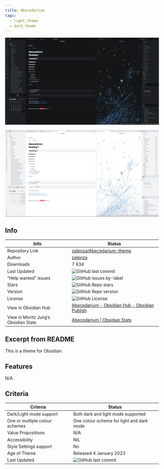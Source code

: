 ```yaml
---
title: Abecedarium
tags:
  - light_theme
  - dark_theme
---
```


![Abecedarium Dark Theme Screenshot](https://raw.githubusercontent.com/zalenza/Abecedarium-theme/refs/heads/main/abecedarium_dark.png)

![Abecedarium Light Theme Screenshot](https://raw.githubusercontent.com/zalenza/Abecedarium-theme/refs/heads/main/abecedarium_light.png)

## Info

|Info|Status|
|---|---|
|Repository Link|[zalenza/Abecedarium-theme](https://github.com/zalenza/Abecedarium-theme)|
|Author|[zalenza](https://github.com/zalenza/)|
|Downloads|7 634|
|Last Updated|![GitHub last commit](https://img.shields.io/github/last-commit/zalenza/Abecedarium-theme?color=573E7A&amp;label=last%20update&amp;logo=github&amp;style=for-the-badge)|
|“Help wanted” issues|![GitHub issues by-label](https://img.shields.io/github/issues/zalenza/Abecedarium-theme/help%20wanted?color=573E7A&amp;logo=github&amp;style=for-the-badge)|
|Stars|![GitHub Repo stars](https://img.shields.io/github/stars/zalenza/Abecedarium-theme?color=573E7A&amp;logo=github&amp;style=for-the-badge)|
|Version|![GitHub Repo version](https://img.shields.io/github/v/release/zalenza/Abecedarium-theme?color=573E7A&amp;logo=github&amp;style=for-the-badge&sort=semver)|
|License|![GitHub License](https://img.shields.io/github/license/zalenza/Abecedarium-theme?style=for-the-badge)|
|View in Obsidian Hub|[Abecedarium \- Obsidian Hub \- Obsidian Publish](https://publish.obsidian.md/hub/02+-+Community+Expansions/02.05+All+Community+Expansions/Themes/Abecedarium)|
|View in Moritz Jung’s Obsidian Stats|[Abecedarium \| Obsidian Stats](https://www.moritzjung.dev/obsidian-stats/themes/abecedarium/)|

## Excerpt from README

This is a theme for Obsidian.

## Features

N/A

## Criteria

|Criteria|Status|
|---|---|
|Dark/Light mode support|Both dark and light mode supported|
|One or multiple colour schemes|One colour scheme for light and dark mode|
|Value Propositions|N/A|
|Accessibility|NIL|
|Style Settings support|No|
|Age of Theme|Released 4 January 2023|
|Last Updated|![GitHub last commit](https://img.shields.io/github/last-commit/zalenza/Abecedarium-theme?color=573E7A&amp;label=last%20update&amp;logo=github&amp;style=for-the-badge)|
